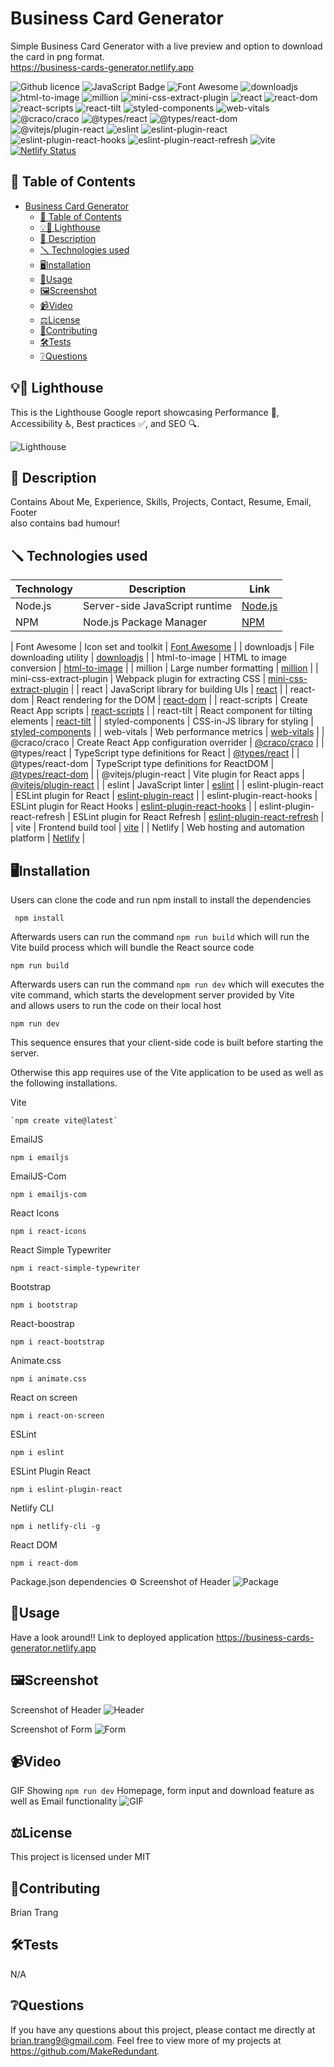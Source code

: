 # Business Card Generator 
Simple Business Card Generator with a live preview and option to download the card in png format.  
https://business-cards-generator.netlify.app  

![Github licence](http://img.shields.io/badge/license-MIT-blue.svg)
![JavaScript Badge](https://img.shields.io/badge/JavaScript-Latest-yellow.svg)
![Font Awesome](https://img.shields.io/badge/Font%20Awesome-%5E6.5.2-purple.svg)
![downloadjs](https://img.shields.io/badge/downloadjs-1.4.7-00ff00.svg)
![html-to-image](https://img.shields.io/badge/html--to--image-1.11.11-00ffff.svg)
![million](https://img.shields.io/badge/million-2.6.0--beta.7-ff00ff.svg)
![mini-css-extract-plugin](https://img.shields.io/badge/mini--css--extract--plugin-2.7.6-008000.svg)
![react](https://img.shields.io/badge/react-18.2.0-0000ff.svg)
![react-dom](https://img.shields.io/badge/react--dom-18.2.0-0000ff.svg)
![react-scripts](https://img.shields.io/badge/react--scripts-5.0.1-0000ff.svg)
![react-tilt](https://img.shields.io/badge/react--tilt-1.0.2-0000ff.svg)
![styled-components](https://img.shields.io/badge/styled--components-6.0.7-dda0dd.svg)
![web-vitals](https://img.shields.io/badge/web--vitals-3.4.0-ff0000.svg)
![@craco/craco](https://img.shields.io/badge/@craco/craco-7.1.0-ff8c00.svg)
![@types/react](https://img.shields.io/badge/@types/react-18.2.66-ff0000.svg)
![@types/react-dom](https://img.shields.io/badge/@types/react--dom-18.2.22-ff0000.svg)
![@vitejs/plugin-react](https://img.shields.io/badge/@vitejs/plugin--react-4.2.1-ff8c00.svg)
![eslint](https://img.shields.io/badge/eslint-8.57.0-ff8c00.svg)
![eslint-plugin-react](https://img.shields.io/badge/eslint--plugin--react-7.34.1-ff8c00.svg)
![eslint-plugin-react-hooks](https://img.shields.io/badge/eslint--plugin--react--hooks-4.6.0-ff8c00.svg)
![eslint-plugin-react-refresh](https://img.shields.io/badge/eslint--plugin--react--refresh-0.4.6-ff8c00.svg)
![vite](https://img.shields.io/badge/vite-5.2.0-ff8c00.svg)
[![Netlify Status](https://api.netlify.com/api/v1/badges/51555430-9552-4d43-8dea-6c8f7aa7cf8b/deploy-status)](https://app.netlify.com/sites/business-cards-generator/deploys)


## 📓 Table of Contents
- [Business Card Generator](#business-card-generator)
  - [📓 Table of Contents](#-table-of-contents)
  - [💡🏡 Lighthouse](#-lighthouse)
  - [📄 Description](#-description)
  - [🪛 Technologies used](#-technologies-used)
  - [🖥️Installation](#️installation)
  - [💬Usage](#usage)
  - [🖼️Screenshot](#️screenshot)
  - [📹Video](#video)
  - [⚖️License](#️license)
  - [🤝Contributing](#contributing)
  - [🛠️Tests](#️tests)
  - [❔Questions](#questions)

## 💡🏡 Lighthouse
This is the Lighthouse Google report showcasing Performance 🚀, Accessibility ♿️, Best practices ✅, and SEO 🔍.

![Lighthouse](./assets/Lighthouse.png)

## 📄 Description 
Contains About Me, Experience, Skills, Projects, Contact, Resume, Email, Footer  
also contains bad humour!  

 
## 🪛 Technologies used 
| Technology              | Description                           | Link                                       |
|-------------------------|---------------------------------------|--------------------------------------------|
| Node.js                 | Server-side JavaScript runtime         | [Node.js](https://nodejs.org/)             |
| NPM                     | Node.js Package Manager               | [NPM](https://www.npmjs.com/)             |

| Font Awesome            | Icon set and toolkit                  | [Font Awesome](https://fontawesome.com/)   |
| downloadjs              | File downloading utility              | [downloadjs](https://www.npmjs.com/package/downloadjs) |
| html-to-image           | HTML to image conversion              | [html-to-image](https://www.npmjs.com/package/html-to-image) |
| million                 | Large number formatting               | [million](https://www.npmjs.com/package/million) |
| mini-css-extract-plugin | Webpack plugin for extracting CSS      | [mini-css-extract-plugin](https://www.npmjs.com/package/mini-css-extract-plugin) |
| react                   | JavaScript library for building UIs   | [react](https://reactjs.org/)             |
| react-dom               | React rendering for the DOM           | [react-dom](https://reactjs.org/)         |
| react-scripts           | Create React App scripts              | [react-scripts](https://www.npmjs.com/package/react-scripts) |
| react-tilt              | React component for tilting elements  | [react-tilt](https://www.npmjs.com/package/react-tilt) |
| styled-components       | CSS-in-JS library for styling        | [styled-components](https://styled-components.com/) |
| web-vitals              | Web performance metrics               | [web-vitals](https://www.npmjs.com/package/web-vitals) |
| @craco/craco            | Create React App configuration overrider | [@craco/craco](https://www.npmjs.com/package/@craco/craco) |
| @types/react            | TypeScript type definitions for React | [@types/react](https://www.npmjs.com/package/@types/react) |
| @types/react-dom        | TypeScript type definitions for ReactDOM | [@types/react-dom](https://www.npmjs.com/package/@types/react-dom) |
| @vitejs/plugin-react    | Vite plugin for React apps           | [@vitejs/plugin-react](https://www.npmjs.com/package/@vitejs/plugin-react) |
| eslint                  | JavaScript linter                    | [eslint](https://eslint.org/)             |
| eslint-plugin-react     | ESLint plugin for React              | [eslint-plugin-react](https://www.npmjs.com/package/eslint-plugin-react) |
| eslint-plugin-react-hooks | ESLint plugin for React Hooks      | [eslint-plugin-react-hooks](https://www.npmjs.com/package/eslint-plugin-react-hooks) |
| eslint-plugin-react-refresh | ESLint plugin for React Refresh   | [eslint-plugin-react-refresh](https://www.npmjs.com/package/eslint-plugin-react-refresh) |
| vite                    | Frontend build tool                  | [vite](https://vitejs.dev/)               |
| Netlify                 | Web hosting and automation platform  | [Netlify](https://www.netlify.com/)       |
    
## 🖥️Installation 

Users can clone the code and run npm install to install the dependencies
```pip
 npm install 
```

Afterwards users can run the command ```npm run build``` which will run the Vite build process which will bundle the React source code
```pip
npm run build
```

Afterwards users can run the command ```npm run dev``` which will executes the vite command, which starts the development server provided by Vite  
and allows users to run the code on their local host
```pip
npm run dev
```
This sequence ensures that your client-side code is built before starting the server.


Otherwise this app requires use of the Vite application to be used as well as the following installations.

Vite
```pip
`npm create vite@latest`
```

EmailJS
```pip
npm i emailjs
```

EmailJS-Com
```pip
npm i emailjs-com
```

React Icons
```pip
npm i react-icons
```

React Simple Typewriter
```pip
npm i react-simple-typewriter
```

Bootstrap
```pip
npm i bootstrap
```

React-boostrap
```pip
npm i react-bootstrap
```

Animate.css
```pip
npm i animate.css
```

React on screen
```pip
npm i react-on-screen
```

ESLint
```pip
npm i eslint
```

ESLint Plugin React
```pip
npm i eslint-plugin-react
```

Netlify CLI
```pip
npm i netlify-cli -g
```

React DOM
```pip
npm i react-dom
```

Package.json dependencies ⚙️
Screenshot of Header
![Package](./assets/package.json.png)

## 💬Usage 

Have a look around!!
Link to deployed application
https://business-cards-generator.netlify.app 


## 🖼️Screenshot
Screenshot of Header
![Header](./assets/Homepage.png)

Screenshot of Form
![Form](./assets/Form.png)

## 📹Video
GIF Showing ```npm run dev``` Homepage, form input and download feature 
as well as Email functionality
![GIF](./assets/Business-Card.gif)
  
## ⚖️License 
This project is licensed under MIT
  
## 🤝Contributing 
Brian Trang  
  
## 🛠️Tests
N/A
 
## ❔Questions
If you have any questions about this project, please contact me directly at brian.trang9@gmail.com. Feel free to view more of my projects at https://github.com/MakeRedundant.
